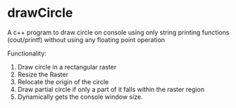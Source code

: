# drawCircle
A c++ program to draw circle on console using only string printing functions (cout/printf) without using any floating point operation

Functionality:
1. Draw circle in a rectangular raster
2. Resize the Raster
3. Relocate the origin of the circle
4. Draw partial circle if only a part of it falls within the raster region
5. Dynamically gets the console window size.
